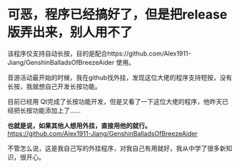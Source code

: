 ﻿# 可恶，程序已经搞好了，但是把release版弄出来，别人用不了

该程序仅支持自动长按，目的是配合https://github.com/Alex1911-Jiang/GenshinBalladsOfBreezeAider 使用。

音游活动最开始的时候，我在github找外挂，发现这位大佬的程序支持短按，没有长按，我就想自己开发长按功能。

目前已经用 Qt完成了长按功能开发，但是又看了一下这位大佬的程序，他昨天已经把长按功能添加上了……

**也就是说，如果其他人想用外挂，直接用他的就行。**
https://github.com/Alex1911-Jiang/GenshinBalladsOfBreezeAider

不管怎么说，这是我自己写的外挂程序，对我自己有用就好，我从中学了很多新知识，很开心。
